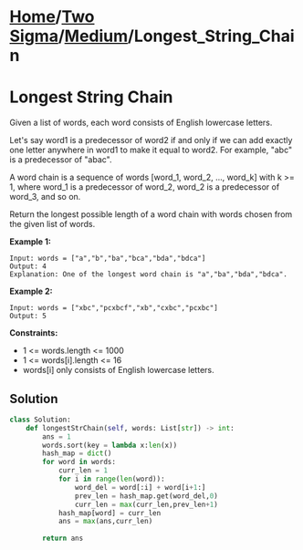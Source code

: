 # [Home](./../../..)/[Two Sigma](./../..)/[Medium](./..)/Longest_String_Chain
<h1>Longest String Chain</h1>

<p>
Given a list of words, each word consists of English lowercase letters.

Let's say word1 is a predecessor of word2 if and only if we can add exactly one letter anywhere in word1 to make it equal to word2. For example, "abc" is a predecessor of "abac".

A word chain is a sequence of words [word_1, word_2, ..., word_k] with k >= 1, where word_1 is a predecessor of word_2, word_2 is a predecessor of word_3, and so on.

Return the longest possible length of a word chain with words chosen from the given list of words.

</p>

<b>Example 1:</b>

    Input: words = ["a","b","ba","bca","bda","bdca"]
    Output: 4
    Explanation: One of the longest word chain is "a","ba","bda","bdca".
    
<b>Example 2:</b>

    Input: words = ["xbc","pcxbcf","xb","cxbc","pcxbc"]
    Output: 5

<b>Constraints:</b>

- 1 <= words.length <= 1000
- 1 <= words[i].length <= 16
- words[i] only consists of English lowercase letters.

<h2>Solution</h2>

```python
class Solution:
    def longestStrChain(self, words: List[str]) -> int:
        ans = 1
        words.sort(key = lambda x:len(x))
        hash_map = dict()
        for word in words:
            curr_len = 1
            for i in range(len(word)):
                word_del = word[:i] + word[i+1:]
                prev_len = hash_map.get(word_del,0)
                curr_len = max(curr_len,prev_len+1)
            hash_map[word] = curr_len
            ans = max(ans,curr_len)
        
        return ans
```

